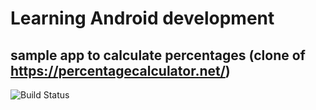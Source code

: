 # Learning Android development

## sample app to calculate percentages (clone of https://percentagecalculator.net/)

![Build Status](https://codebuild.us-west-2.amazonaws.com/badges?uuid=eyJlbmNyeXB0ZWREYXRhIjoiN2hWcTUrYzB5emlNNmlTTXlrRzVqSy9LaVU2bm0rUzFrWjZHSVBtMFJreGdsTGVGMkpGaFdNc291NDFsT21Gck1kNk1PTWpmdSs0TDFkMGFjNXYvV1V3PSIsIml2UGFyYW1ldGVyU3BlYyI6InZpZFFWL1hVZ3BFZDlXUWMiLCJtYXRlcmlhbFNldFNlcmlhbCI6MX0%3D&branch=master)